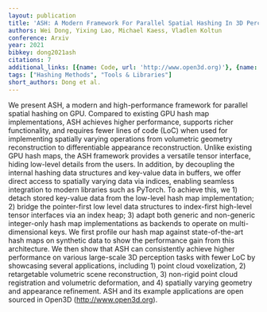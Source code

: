 ```yaml
---
layout: publication
title: 'ASH: A Modern Framework For Parallel Spatial Hashing In 3D Perception'
authors: Wei Dong, Yixing Lao, Michael Kaess, Vladlen Koltun
conference: Arxiv
year: 2021
bibkey: dong2021ash
citations: 7
additional_links: [{name: Code, url: 'http://www.open3d.org)'}, {name: Paper, url: 'https://arxiv.org/abs/2110.00511'}]
tags: ["Hashing Methods", "Tools & Libraries"]
short_authors: Dong et al.
---
```

We present ASH, a modern and high-performance framework for parallel spatial
hashing on GPU. Compared to existing GPU hash map implementations, ASH achieves
higher performance, supports richer functionality, and requires fewer lines of
code (LoC) when used for implementing spatially varying operations from
volumetric geometry reconstruction to differentiable appearance reconstruction.
Unlike existing GPU hash maps, the ASH framework provides a versatile tensor
interface, hiding low-level details from the users. In addition, by decoupling
the internal hashing data structures and key-value data in buffers, we offer
direct access to spatially varying data via indices, enabling seamless
integration to modern libraries such as PyTorch. To achieve this, we 1) detach
stored key-value data from the low-level hash map implementation; 2) bridge the
pointer-first low level data structures to index-first high-level tensor
interfaces via an index heap; 3) adapt both generic and non-generic
integer-only hash map implementations as backends to operate on
multi-dimensional keys. We first profile our hash map against state-of-the-art
hash maps on synthetic data to show the performance gain from this
architecture. We then show that ASH can consistently achieve higher performance
on various large-scale 3D perception tasks with fewer LoC by showcasing several
applications, including 1) point cloud voxelization, 2) retargetable volumetric
scene reconstruction, 3) non-rigid point cloud registration and volumetric
deformation, and 4) spatially varying geometry and appearance refinement. ASH
and its example applications are open sourced in Open3D
(http://www.open3d.org).